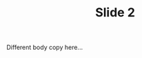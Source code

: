 ---
title: Slide 2
link: /blog/
body: Different body copy here...
image: /static/img/delineo-_web_banners_innovate.webp
tags:
	- slides
---